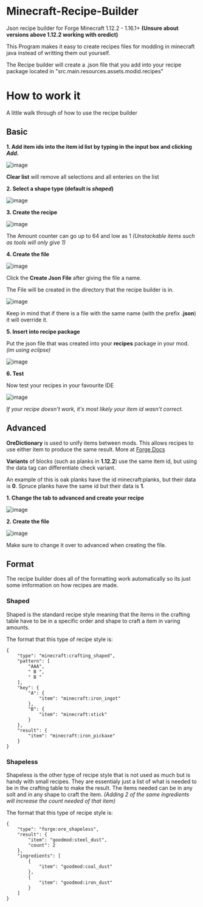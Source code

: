 # Minecraft-Recipe-Builder
Json recipe builder for Forge Minecraft 1.12.2 - 1.16.1+ **(Unsure about versions above 1.12.2 working with oredict)**

This Program makes it easy to create recipes files for modding in minecraft java instead of writting them out yourself.

The Recipe builder will create a .json file that you add into your recipe package located in "src.main.resources.assets.modid.recipes"

# How to work it
A little walk through of how to use the recipe builder

## Basic
**1. Add item ids into the item id list by typing in the input box and clicking _Add_.**

![image](https://user-images.githubusercontent.com/73958516/162012881-d67255aa-30d9-4200-9eda-f2d34ef04100.png)

**Clear list** will remove all selections and all enteries on the list

**2. Select a shape type (default is _shaped_)**

![image](https://user-images.githubusercontent.com/73958516/162014285-2b035dca-8d9f-445a-b628-5e5ce064b287.png)

**3. Create the recipe**

![image](https://user-images.githubusercontent.com/73958516/162015073-31e16df5-eb30-4f77-aca5-0ab87c046dd5.png)

The Amount counter can go up to 64 and low as 1 *(Unstackable items such as tools will only give 1)*

**4. Create the file**

![image](https://user-images.githubusercontent.com/73958516/162015819-55279b39-010e-4067-baef-ad45e6654861.png)

Click the **Create Json File** after giving the file a name. 

The File will be created in the directory that the recipe builder is in.

![image](https://user-images.githubusercontent.com/73958516/162017147-a1fe23ae-dbec-4b38-838a-34df122b104d.png)

Keep in mind that if there is a file with the same name (with the prefix **.json**) it will override it.

**5. Insert into recipe package**

Put the json file that was created into your **recipes** package in your mod. *(im using eclipse)*

![image](https://user-images.githubusercontent.com/73958516/162021435-0242e7a8-7053-4753-87b8-e3ce8ab34826.png)

**6. Test**

Now test your recipes in your favourite IDE

![image](https://user-images.githubusercontent.com/73958516/162022625-e47d8376-29cc-4f33-8d1d-620c89d1500a.png)

*If your recipe doesn't work, it's most likely your item id wasn't correct.*





## Advanced
**OreDictionary** is used to unify items between mods. 
This allows recipes to use either item to produce the same result. More at [Forge Docs](https://mcforge.readthedocs.io/en/1.12.x/utilities/oredictionary/)

**Variants** of blocks (such as planks in **1.12.2**) use the same item id, but using the data tag can differentiate check variant.

An example of this is oak planks have the id minecraft:planks, but their data is **0**. Spruce planks have the same id but their data is **1**.

**1. Change the tab to advanced and create your recipe**

![image](https://user-images.githubusercontent.com/73958516/162020715-8b98efa6-af21-41a6-8417-fb10f38e40e6.png)

**2. Create the file**

![image](https://user-images.githubusercontent.com/73958516/162020932-e5f308ef-5f98-43c5-9706-76e29c24d025.png)

Make sure to change it over to advanced when creating the file.





## Format
The recipe builder does all of the formatting work automatically so its just some imformation on how recipes are made.

### Shaped
Shaped is the standard recipe style meaning that the items in the crafting table have to be in a specific order and shape to craft a item in varing amounts.

The format that this type of recipe style is:
```
{
	"type": "minecraft:crafting_shaped",
	"pattern": [
		"AAA",
		" B ",
		" B "
	],
	"key": {
		"A": {
			"item": "minecraft:iron_ingot"
		},
		"B": {
			"item": "minecraft:stick"
		}
	},
	"result": {
		"item": "minecraft:iron_pickaxe"
	}
}
```

### Shapeless
Shapeless is the other type of recipe style that is not used as much but is handy with small recipes. 
They are essentialy just a list of what is needed to be in the crafting table to make the result. 
The items needed can be in any solt and in any shape to craft the item.
*(Adding 2 of the same ingredients will increase the count needed of that item)*

The format that this type of recipe style is:
```
{
	"type": "forge:ore_shapeless",
	"result": {
		"item": "goodmod:steel_dust",
		"count": 2
	},
	"ingredients": [
		{
			"item": "goodmod:coal_dust"
		},
		{
			"item": "goodmod:iron_dust"
		}
	]
}
```
